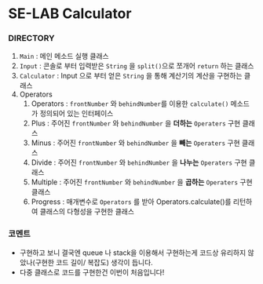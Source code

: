 # SE-LAB Calculator

### DIRECTORY

1. `Main` : 메인 메소드 실행 클래스
2. `Input` : 콘솔로 부터 입력받은 `String` 을 `split()`으로 쪼개어 `return` 하는 클래스
3. `Calculator` : Input 으로 부터 얻은 `String` 을 통해 계산기의 계산을 구현하는 클래스
4. Operators
    1. Operators : `frontNumber` 와 `behindNumber`를 이용한 `calculate()` 메소드가 정의되어 있는 인터페이스
    2. Plus : 주어진 `frontNumber` 와 `behindNumber` 을 **더하는** `Operaters` 구현 클래스
    3. Minus : 주어진 `frontNumber` 와 `behindNumber` 을 **빼는** `Operaters` 구현 클래스
    4. Divide : 주어진 `frontNumber` 와 `behindNumber` 을 **나누는** `Operaters` 구현 클래스
    5. Multiple : 주어진 `frontNumber` 와 `behindNumber` 을 **곱하는** `Operaters` 구현 클래스
    6. Progress : 매개변수로 `Operators` 를 받아 Operators.calculate()를 리턴하여 클래스의 다형성을 구현한 클래스

### 코멘트

* 구현하고 보니 결국엔 queue 나 stack을 이용해서 구현하는게 코드상 유리하지 않았나(구현한 코드 길이/ 복잡도) 생각이 듭니다.
* 다중 클래스로 코드를 구현한건 이번이 처음입니다!

[//]: # (### 요구사항)

[//]: # ()
[//]: # (> 추가적인 기능 구현 환영! 물론, 필수적인 구현은 무조건~)

[//]: # ()
[//]: # (1. 덧셈, 뺄셈, 나눗셈, 곱셈이 가능한 계산기를 구현합니다.)

[//]: # (2. 입력은 `30 + 20 / 2 * 4` 순으로 받으며, 연산자 우선순위 없이 앞에서 부터 계산을 진행합니다.)

[//]: # (3. 출력은 `100`으로 나옵니다.)

[//]: # ()
